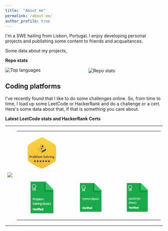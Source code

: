 ```yaml
---
title:  "About me"
permalink: /about-me/
author_profile: true
---
```


I'm a SWE hailing from Lisbon, Portugal. I enjoy developing personal
projects and publishing some content to friends and acquaitances.

Some data about my projects,

**Repo stats**
<p align="center">
    <img align="left" src="https://github-readme-stats.vercel.app/api/top-langs/?username=fmmarques" alt="Top languages" />
    <img align="center" src="https://github-readme-stats.vercel.app/api?username=fmmarques&show_icons=true&locale=en" alt="Repo stats" />
</p>

## Coding platforms

I've recently found that I like to do some challenges online. So, from time to 
time, I load up some LeetCode or HackerRank and do a challenge or a cert.
Here's some data about that, if that is something you care about.

**Latest LeetCode stats and HackerRank Certs**
<table style="border:0px solid white; width: 100%;">
    <tr style="border: 0px;">
        <td style="border: 0px;">
            <img valign="center" src="https://leetcard.jacoblin.cool/fmmarques?theme=unicorn&ext=activity">
        </td>
        <td style="border: 0px;">
            <table align="center" style="border:0px solid white; width: 100%;">
                <tr style="border: 0px;">
                    <td style="border: 0px;" valign="center"><p align="center"><img width="66%" src="https://github.com/Praneet-Botke/Hackerrank-Skills-Certificates-Badges/blob/main/Problem.jpeg"></p></td>
                    <td style="border: 0px;" valign="center"><p align="center"><img width="0px" src=""></p></td>
                    <td style="border: 0px;" valign="center"><p align="center"><img width="0px" src=""></p></td>
                </tr>
                <tr style="border: 0px;">
                    <td style="border: 0px;" valign="center"><p align="center"><img width="50%" height="50%" src="https://raw.githubusercontent.com/Praneet-Botke/Hackerrank-Skills-Certificates-Badges/main/Problem%20Solving(Basic)%20Verified.jpeg"></p></td>
                    <td style="border: 0px;" valign="center"><p align="center"><img width="50%" height="50%" src="https://github.com/Praneet-Botke/Hackerrank-Skills-Certificates-Badges/blob/main/Python(Basic)%20Verified.jpeg"></p></td>
                    <td style="border: 0px;" valign="center"><p align="center"><img width="50%" height="50%" src="https://github.com/Praneet-Botke/Hackerrank-Skills-Certificates-Badges/blob/main/Javascript(Basic)%20Verified.jpeg"></p></td>
                </tr>
            </table>
        </td>
    </tr>
</table>

